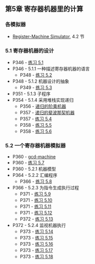 ## 第5章 寄存器机器里的计算

### 各模拟器

* [Register-Machine Simulator](./ch5-regsim.scm), 4.2 节

### 5.1 寄存器机器的设计

* P346 - [练习 5.1](./exercise_5_1.md)
* P346 - 5.1.1 一种描述寄存器机器的语言
	* P348 - [练习 5.2](./exercise_5_2.md)
* P348 - 5.1.2 机器设计的抽象
	* P349 - [练习 5.3](./exercise_5_3.md)
* P351 - 5.1.3 子程序
* P354 - 5.1.4 采用堆栈实现递归
	* P356 - [递归的阶乘机器](./fact-machine.scm)
	* P357 - [递归的斐波那契机器](./fib-machine.scm)
	* P357 - [练习 5.4](./exercise_5_4.md)
	* P358 - [练习 5.5](./exercise_5_5.md)
	* P358 - [练习 5.6](./exercise_5_6.md)

### 5.2 一个寄存器机器模拟器

* P360 - [gcd-machine](./gcd-machine.scm)
* P360 - [练习 5.7](./exercise_5_7.scm)
* P360 - 5.2.1 机器模型
* P364 - 5.2.2 汇编程序
	* P366 - [练习 5.8](./exercise_5_8.md)
* P366 - 5.2.3 为指令生成执行过程
	* P371 - [练习 5.9](./exercise_5_9.md)
	* P371 - [练习 5.10](./exercise_5_10.md)
	* P371 - [练习 5.11](./exercise_5_11.md)
	* P371 - [练习 5.12](./exercise_5_12.md)
	* P372 - [练习 5.13](./exercise_5_13.md)
* P372 - 5.2.4 监视机器执行
	* P373 - [练习 5.14](./exercise_5_14.md)
	* P373 - [练习 5.15](./exercise_5_15.scm)
	* P373 - [练习 5.16](./exercise_5_16.scm)
	* P373 - [练习 5.17](./exercise_5_17.scm)
	* P373 - [练习 5.18](./exercise_5_18.scm)

